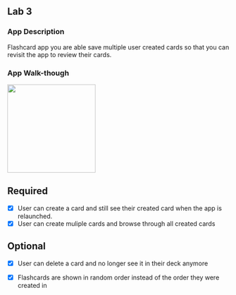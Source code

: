 ## Lab 3

### App Description
Flashcard app you are able save multiple user created cards so that you can revisit the app to review their cards.

### App Walk-though

<img src="https://imgflip.com/gif/6wgayl" width=200><br>


## Required
- [x] User can create a card and still see their created card when the app is relaunched.
- [x] User can create muliple cards and browse through all created cards

## Optional
- [x] User can delete a card and no longer see it in their deck anymore
- [x] Flashcards are shown in random order instead of the order they were created in

